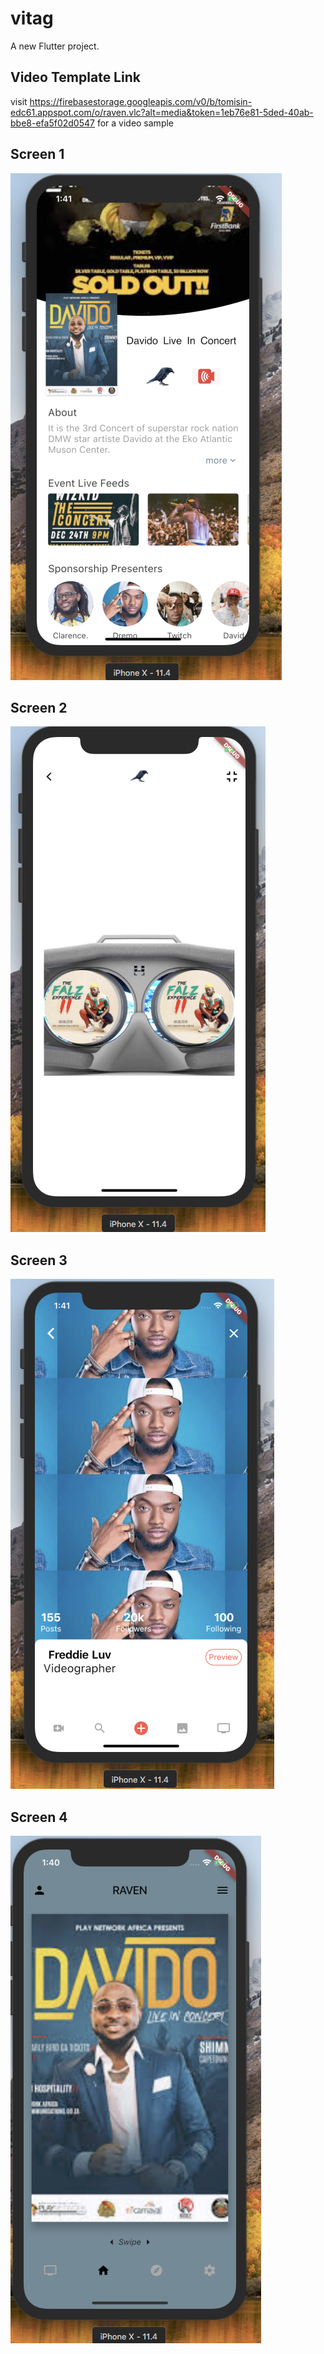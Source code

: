 # vitag

A new Flutter project.


## Video Template Link
visit https://firebasestorage.googleapis.com/v0/b/tomisin-edc61.appspot.com/o/raven.vlc?alt=media&token=1eb76e81-5ded-40ab-bbe8-efa5f02d0547 for a video sample


## Screen 1
![](assets/images/screenshot/sv.png)

## Screen 2
![](assets/images/screenshot/sv1.png)

## Screen 3
![](assets/images/screenshot/sv2.png)

## Screen 4
![](assets/images/screenshot/sv3.png)